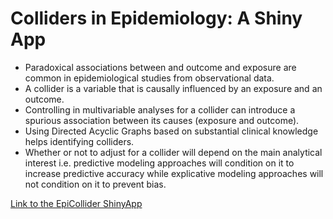 # Colliders in Epidemiology: A Shiny App  
* Paradoxical associations between and outcome and exposure are common in epidemiological studies from observational data.  
*  A collider is a variable that is causally influenced by an exposure and an outcome.
* Controlling in multivariable analyses for a collider can introduce a spurious association between its causes (exposure and outcome).  
*  Using Directed Acyclic Graphs based on substantial clinical knowledge helps identifying colliders.    
*  Whether or not to adjust for a collider will depend on the main analytical interest i.e. predictive modeling approaches will condition on it to increase predictive accuracy while explicative modeling approaches will not condition on it to prevent bias.    

[Link to the EpiCollider ShinyApp](http://watzile.com/shiny/collider/)  


